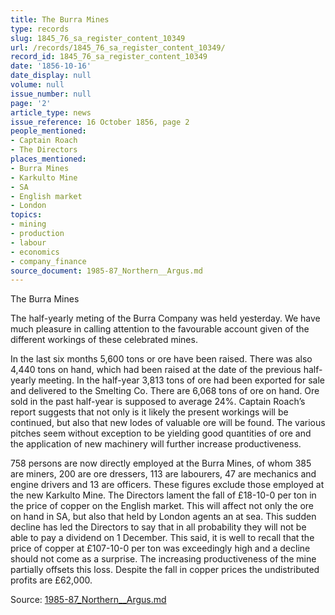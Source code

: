 ```yaml
---
title: The Burra Mines
type: records
slug: 1845_76_sa_register_content_10349
url: /records/1845_76_sa_register_content_10349/
record_id: 1845_76_sa_register_content_10349
date: '1856-10-16'
date_display: null
volume: null
issue_number: null
page: '2'
article_type: news
issue_reference: 16 October 1856, page 2
people_mentioned:
- Captain Roach
- The Directors
places_mentioned:
- Burra Mines
- Karkulto Mine
- SA
- English market
- London
topics:
- mining
- production
- labour
- economics
- company_finance
source_document: 1985-87_Northern__Argus.md
---
```


The Burra Mines

The half-yearly meting of the Burra Company was held yesterday.   We have much pleasure in calling attention to the favourable account given of the different workings of these celebrated mines.

In the last six months 5,600 tons or ore have been raised.  There was also 4,440 tons on hand, which had been raised at the date of the previous half-yearly meeting.  In the half-year 3,813 tons of ore had been exported for sale and delivered to the Smelting Co.  There are 6,068 tons of ore on hand.  Ore sold in the past half-year is supposed to average 24%.  Captain Roach’s report suggests that not only is it likely the present workings will be continued, but also that new lodes of valuable ore will be found.  The various pitches seem without exception to be yielding good quantities of ore and the application of new machinery will further increase productiveness.

758 persons are now directly employed at the Burra Mines, of whom 385 are miners, 200 are ore dressers, 113 are labourers, 47 are mechanics and engine drivers and 13 are officers.  These figures exclude those employed at the new Karkulto Mine.  The Directors lament the fall of £18-10-0 per ton in the price of copper on the English market.  This will affect not only the ore on hand in SA, but also that held by London agents an at sea.  This sudden decline has led the Directors to say that in all probability they will not be able to pay a dividend on 1 December.  This said, it is well to recall that the price of copper at £107-10-0 per ton was exceedingly high and a decline should not come as a surprise.  The increasing productiveness of the mine partially offsets this loss.    Despite the fall in copper prices the undistributed profits are £62,000.

Source: [1985-87_Northern__Argus.md](/downloads/markdown/1985-87_Northern__Argus.md)
